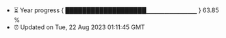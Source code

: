 - ⏳ Year progress { ███████████████████▁▁▁▁▁▁▁▁▁▁▁ } 63.85 %
- ⏰ Updated on Tue, 22 Aug 2023 01:11:45 GMT

